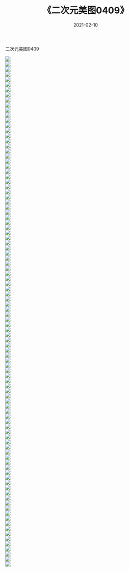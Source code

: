 ﻿---
layout: post
title:  《二次元美图0409》
date:   2021-02-10
img: http://imgx.orgx.ga/二次元/2021/二次元美图0409/000.jpg
categories: [美女, 清纯, 唯美]
---

二次元美图0409

 ![](http://imgx.orgx.ga/二次元/2021/二次元美图0409/001.jpg) <br>![](http://imgx.orgx.ga/二次元/2021/二次元美图0409/002.jpg) <br>![](http://imgx.orgx.ga/二次元/2021/二次元美图0409/003.jpg) <br>![](http://imgx.orgx.ga/二次元/2021/二次元美图0409/004.jpg) <br>![](http://imgx.orgx.ga/二次元/2021/二次元美图0409/005.jpg) <br>![](http://imgx.orgx.ga/二次元/2021/二次元美图0409/006.jpg) <br>![](http://imgx.orgx.ga/二次元/2021/二次元美图0409/007.jpg) <br>![](http://imgx.orgx.ga/二次元/2021/二次元美图0409/008.jpg) <br>![](http://imgx.orgx.ga/二次元/2021/二次元美图0409/009.jpg) <br>![](http://imgx.orgx.ga/二次元/2021/二次元美图0409/010.jpg) <br>![](http://imgx.orgx.ga/二次元/2021/二次元美图0409/011.jpg) <br>![](http://imgx.orgx.ga/二次元/2021/二次元美图0409/012.jpg) <br>![](http://imgx.orgx.ga/二次元/2021/二次元美图0409/013.jpg) <br>![](http://imgx.orgx.ga/二次元/2021/二次元美图0409/014.jpg) <br>![](http://imgx.orgx.ga/二次元/2021/二次元美图0409/015.jpg) <br>![](http://imgx.orgx.ga/二次元/2021/二次元美图0409/016.jpg) <br>![](http://imgx.orgx.ga/二次元/2021/二次元美图0409/017.jpg) <br>![](http://imgx.orgx.ga/二次元/2021/二次元美图0409/018.jpg) <br>![](http://imgx.orgx.ga/二次元/2021/二次元美图0409/019.jpg) <br>![](http://imgx.orgx.ga/二次元/2021/二次元美图0409/020.jpg) <br>![](http://imgx.orgx.ga/二次元/2021/二次元美图0409/021.jpg) <br>![](http://imgx.orgx.ga/二次元/2021/二次元美图0409/022.jpg) <br>![](http://imgx.orgx.ga/二次元/2021/二次元美图0409/023.jpg) <br>![](http://imgx.orgx.ga/二次元/2021/二次元美图0409/024.jpg) <br>![](http://imgx.orgx.ga/二次元/2021/二次元美图0409/025.jpg) <br>![](http://imgx.orgx.ga/二次元/2021/二次元美图0409/026.jpg) <br>![](http://imgx.orgx.ga/二次元/2021/二次元美图0409/027.jpg) <br>![](http://imgx.orgx.ga/二次元/2021/二次元美图0409/028.jpg) <br>![](http://imgx.orgx.ga/二次元/2021/二次元美图0409/029.jpg) <br>![](http://imgx.orgx.ga/二次元/2021/二次元美图0409/030.jpg) <br>![](http://imgx.orgx.ga/二次元/2021/二次元美图0409/031.jpg) <br>![](http://imgx.orgx.ga/二次元/2021/二次元美图0409/032.jpg) <br>![](http://imgx.orgx.ga/二次元/2021/二次元美图0409/033.jpg) <br>![](http://imgx.orgx.ga/二次元/2021/二次元美图0409/034.jpg) <br>![](http://imgx.orgx.ga/二次元/2021/二次元美图0409/035.jpg) <br>![](http://imgx.orgx.ga/二次元/2021/二次元美图0409/036.jpg) <br>![](http://imgx.orgx.ga/二次元/2021/二次元美图0409/037.jpg) <br>![](http://imgx.orgx.ga/二次元/2021/二次元美图0409/038.jpg) <br>![](http://imgx.orgx.ga/二次元/2021/二次元美图0409/039.jpg) <br>![](http://imgx.orgx.ga/二次元/2021/二次元美图0409/040.jpg) <br>![](http://imgx.orgx.ga/二次元/2021/二次元美图0409/041.jpg) <br>![](http://imgx.orgx.ga/二次元/2021/二次元美图0409/042.jpg) <br>![](http://imgx.orgx.ga/二次元/2021/二次元美图0409/043.jpg) <br>![](http://imgx.orgx.ga/二次元/2021/二次元美图0409/044.jpg) <br>![](http://imgx.orgx.ga/二次元/2021/二次元美图0409/045.jpg) <br>![](http://imgx.orgx.ga/二次元/2021/二次元美图0409/046.jpg) <br>![](http://imgx.orgx.ga/二次元/2021/二次元美图0409/047.jpg) <br>![](http://imgx.orgx.ga/二次元/2021/二次元美图0409/048.jpg) <br>![](http://imgx.orgx.ga/二次元/2021/二次元美图0409/049.jpg) <br>![](http://imgx.orgx.ga/二次元/2021/二次元美图0409/050.jpg) <br>![](http://imgx.orgx.ga/二次元/2021/二次元美图0409/051.jpg) <br>![](http://imgx.orgx.ga/二次元/2021/二次元美图0409/052.jpg) <br>![](http://imgx.orgx.ga/二次元/2021/二次元美图0409/053.jpg) <br>![](http://imgx.orgx.ga/二次元/2021/二次元美图0409/054.jpg) <br>![](http://imgx.orgx.ga/二次元/2021/二次元美图0409/055.jpg) <br>![](http://imgx.orgx.ga/二次元/2021/二次元美图0409/056.jpg) <br>![](http://imgx.orgx.ga/二次元/2021/二次元美图0409/057.jpg) <br>![](http://imgx.orgx.ga/二次元/2021/二次元美图0409/058.jpg) <br>![](http://imgx.orgx.ga/二次元/2021/二次元美图0409/059.jpg) <br>![](http://imgx.orgx.ga/二次元/2021/二次元美图0409/060.jpg) <br>![](http://imgx.orgx.ga/二次元/2021/二次元美图0409/061.jpg) <br>![](http://imgx.orgx.ga/二次元/2021/二次元美图0409/062.jpg) <br>![](http://imgx.orgx.ga/二次元/2021/二次元美图0409/063.jpg) <br>![](http://imgx.orgx.ga/二次元/2021/二次元美图0409/064.jpg) <br>![](http://imgx.orgx.ga/二次元/2021/二次元美图0409/065.jpg) <br>![](http://imgx.orgx.ga/二次元/2021/二次元美图0409/066.jpg) <br>![](http://imgx.orgx.ga/二次元/2021/二次元美图0409/067.jpg) <br>![](http://imgx.orgx.ga/二次元/2021/二次元美图0409/068.jpg) <br>![](http://imgx.orgx.ga/二次元/2021/二次元美图0409/069.jpg) <br>![](http://imgx.orgx.ga/二次元/2021/二次元美图0409/070.jpg) <br>![](http://imgx.orgx.ga/二次元/2021/二次元美图0409/071.jpg) <br>![](http://imgx.orgx.ga/二次元/2021/二次元美图0409/072.jpg) <br>![](http://imgx.orgx.ga/二次元/2021/二次元美图0409/073.jpg) <br>![](http://imgx.orgx.ga/二次元/2021/二次元美图0409/074.jpg) <br>![](http://imgx.orgx.ga/二次元/2021/二次元美图0409/075.jpg) <br>![](http://imgx.orgx.ga/二次元/2021/二次元美图0409/076.jpg) <br>![](http://imgx.orgx.ga/二次元/2021/二次元美图0409/077.jpg) <br>![](http://imgx.orgx.ga/二次元/2021/二次元美图0409/078.jpg) <br>![](http://imgx.orgx.ga/二次元/2021/二次元美图0409/079.jpg) <br>![](http://imgx.orgx.ga/二次元/2021/二次元美图0409/080.jpg) <br>![](http://imgx.orgx.ga/二次元/2021/二次元美图0409/081.jpg) <br>![](http://imgx.orgx.ga/二次元/2021/二次元美图0409/082.jpg) <br>![](http://imgx.orgx.ga/二次元/2021/二次元美图0409/083.jpg) <br>![](http://imgx.orgx.ga/二次元/2021/二次元美图0409/084.jpg) <br>![](http://imgx.orgx.ga/二次元/2021/二次元美图0409/085.jpg) <br>![](http://imgx.orgx.ga/二次元/2021/二次元美图0409/086.jpg) <br>![](http://imgx.orgx.ga/二次元/2021/二次元美图0409/087.jpg) <br>![](http://imgx.orgx.ga/二次元/2021/二次元美图0409/088.jpg) <br>![](http://imgx.orgx.ga/二次元/2021/二次元美图0409/089.jpg) <br>![](http://imgx.orgx.ga/二次元/2021/二次元美图0409/090.jpg) <br>![](http://imgx.orgx.ga/二次元/2021/二次元美图0409/091.jpg) <br>![](http://imgx.orgx.ga/二次元/2021/二次元美图0409/092.jpg) <br>![](http://imgx.orgx.ga/二次元/2021/二次元美图0409/093.jpg) <br>![](http://imgx.orgx.ga/二次元/2021/二次元美图0409/094.jpg) <br>![](http://imgx.orgx.ga/二次元/2021/二次元美图0409/095.jpg) <br>![](http://imgx.orgx.ga/二次元/2021/二次元美图0409/096.jpg) <br>![](http://imgx.orgx.ga/二次元/2021/二次元美图0409/097.jpg) <br>![](http://imgx.orgx.ga/二次元/2021/二次元美图0409/098.jpg) <br>![](http://imgx.orgx.ga/二次元/2021/二次元美图0409/099.jpg) <br>![](http://imgx.orgx.ga/二次元/2021/二次元美图0409/100.jpg) <br>
